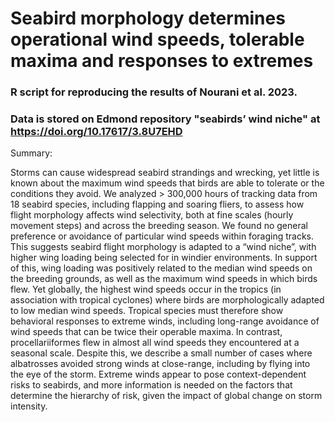 # Seabird morphology determines operational wind speeds, tolerable maxima and responses to extremes
### R script for reproducing the results of Nourani et al. 2023.
### Data is stored on Edmond repository "seabirds’ wind niche" at https://doi.org/10.17617/3.8U7EHD

Summary:

Storms can cause widespread seabird strandings and wrecking, yet little is known about the maximum wind speeds that birds are able to tolerate or the conditions they avoid. We analyzed > 300,000 hours of tracking data from 18 seabird species, including flapping and soaring fliers, to assess how flight morphology affects wind selectivity, both at fine scales (hourly movement steps) and across the breeding season. We found no general preference or avoidance of particular wind speeds within foraging tracks. This suggests seabird flight morphology is adapted to a “wind niche”, with higher wing loading being selected for in windier environments. In support of this, wing loading was positively related to the median wind speeds on the breeding grounds, as well as the maximum wind speeds in which birds flew. Yet globally, the highest wind speeds occur in the tropics (in association with tropical cyclones) where birds are morphologically adapted to low median wind speeds. Tropical species must therefore show behavioral responses to extreme winds, including long-range avoidance of wind speeds that can be twice their operable maxima. In contrast, procellariiformes flew in almost all wind speeds they encountered at a seasonal scale. Despite this, we describe a small number of cases where albatrosses avoided strong winds at close-range, including by flying into the eye of the storm. Extreme winds appear to pose context-dependent risks to seabirds, and more information is needed on the factors that determine the hierarchy of risk, given the impact of global change on storm intensity.

